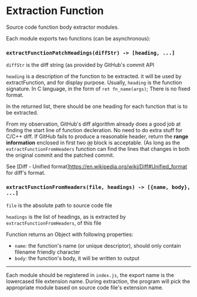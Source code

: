 Extraction Function
===
Source code function body extractor modules.

Each module exports two functions (can be asynchronous):

### `extractFunctionPatchHeadings(diffStr) -> [heading, ...]`

`diffStr` is the diff string (as provided by GitHub's commit API

`heading` is a description of the function to be extracted. it will be used by extractFunction, and for display purpose.
Usually, `heading` is the function signature. In C language, in the form of `ret fn_name(args)`; There is no fixed format.

In the returned list, there should be one heading for each function that is to be extracted.

From my observation, GitHub's diff algorithm already does a good job at finding the start line of function decleration.
No need to do extra stuff for C/C++ diff. If GitHub fails to produce a reasonable header, return the **range information**
enclosed in first two `@@` block is acceptable. (As long as the `extractFunctionFromHeaders` function can find the lines
that changes in both the original commit and the patched commit.

See [Diff - Unified format]https://en.wikipedia.org/wiki/Diff#Unified_format for diff's format.

### `extractFunctionFromHeaders(file, headings) -> [{name, body}, ...]`

`file` is the absolute path to source code file

`headings` is the list of headings, as is extracted by `extractFunctionFromHeaders`, of this file

Function returns an Object with following properties:

* `name`: the function's name (or unique descriptor), should only contain filename friendly character
* `body`: the function's body, it will be written to output

---

Each module should be registered in `index.js`, the export name is the lowercased file extension name. During extraction, the
program will pick the appropriate module based on source code file's extension name.
